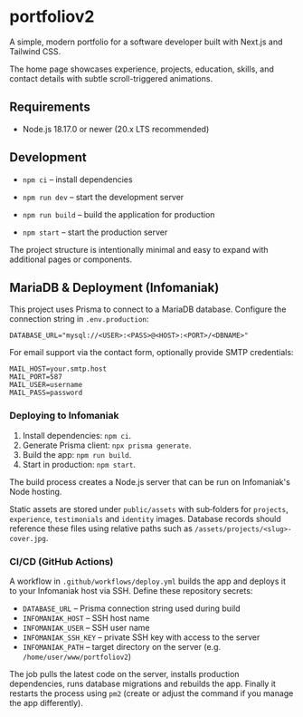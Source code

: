 # portfoliov2

A simple, modern portfolio for a software developer built with Next.js and Tailwind CSS.

The home page showcases experience, projects, education, skills, and contact details with subtle scroll-triggered animations.

## Requirements

- Node.js 18.17.0 or newer (20.x LTS recommended)

## Development

- `npm ci` – install dependencies

- `npm run dev` – start the development server
- `npm run build` – build the application for production
- `npm start` – start the production server

The project structure is intentionally minimal and easy to expand with additional pages or components.

## MariaDB & Deployment (Infomaniak)

This project uses Prisma to connect to a MariaDB database. Configure the connection string in `.env.production`:

```
DATABASE_URL="mysql://<USER>:<PASS>@<HOST>:<PORT>/<DBNAME>"
```

For email support via the contact form, optionally provide SMTP credentials:

```
MAIL_HOST=your.smtp.host
MAIL_PORT=587
MAIL_USER=username
MAIL_PASS=password
```

### Deploying to Infomaniak

1. Install dependencies: `npm ci`.
2. Generate Prisma client: `npx prisma generate`.
3. Build the app: `npm run build`.
4. Start in production: `npm start`.

The build process creates a Node.js server that can be run on Infomaniak's Node hosting.

Static assets are stored under `public/assets` with sub‑folders for `projects`, `experience`, `testimonials` and `identity` images. Database records should reference these files using relative paths such as `/assets/projects/<slug>-cover.jpg`.


### CI/CD (GitHub Actions)

A workflow in `.github/workflows/deploy.yml` builds the app and deploys it to your Infomaniak host via SSH. Define these repository secrets:

- `DATABASE_URL` – Prisma connection string used during build
- `INFOMANIAK_HOST` – SSH host name
- `INFOMANIAK_USER` – SSH user name
- `INFOMANIAK_SSH_KEY` – private SSH key with access to the server
- `INFOMANIAK_PATH` – target directory on the server (e.g. `/home/user/www/portfoliov2`)

The job pulls the latest code on the server, installs production dependencies, runs database migrations and rebuilds the app. Finally it restarts the process using `pm2` (create or adjust the command if you manage the app differently).
